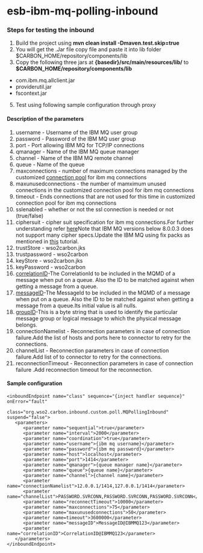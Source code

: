# esb-ibm-mq-polling-inbound

### Steps for testing the inbound

1. Build the project using <b>mvn clean install -Dmaven.test.skip=true</b><br>
2. You will get the .Jar file copy file and paste it into lib folder $CARBON_HOME/repository/components/lib
3. Copy the following three jars at <b>{basedir}/src/main/resources/lib/</b>  to <b>$CARBON_HOME/repository/components/lib</b>

* com.ibm.mq.allclient.jar
* providerutil.jar
* fscontext.jar

5. Test using following sample configuration through proxy

#### Description of the parameters

1. username - Username of the IBM MQ user group
2. password - Password of the IBM MQ user group
3. port - Port allowing IBM MQ for TCP/IP connections
4. qmanager - Name of the IBM MQ queue manager
5. channel - Name of the IBM MQ remote channel
6. queue - Name of the queue
7. maxconnections - number of maximum connections managed by the customized [connection pool](https://www.ibm.com/support/knowledgecenter/en/SSFKSJ_7.5.0/com.ibm.mq.dev.doc/q031110_.htm) for ibm mq connections 
8. maxunusedconnections - the number of mamximum unused connections in the customized connection pool for ibm mq connections
9. timeout - Ends connections that are not used for this time in customized connection pool for ibm mq connections
10. sslenabled - whether or not the ssl connection is needed or not (true/false)
11. ciphersuit - cipher suit specification for ibm mq connections.For further understanding refer [here](https://www.ibm.com/support/knowledgecenter/en/SSFKSJ_7.5.0/com.ibm.mq.dev.doc/q031290_.htm)Note that IBM MQ versions below 8.0.0.3 does not support many cipher specs.Update the IBM MQ using fix packs as mentioned in [this](http://www-01.ibm.com/support/docview.wss?uid=swg27006037) tutorial. 
12. trustStore - wso2carbon.jks
13. trustpassword - wso2carbon
14. keyStore - wso2carbon.jks
15. keyPassword - wso2carbon
16. [correlationID](https://www.ibm.com/support/knowledgecenter/en/SSFKSJ_7.5.0/com.ibm.mq.dev.doc/q033280_.htm#q033280___s1)-The CorrelationId to be included in the MQMD of a message when put on a queue. Also the ID to be matched against when getting a message from a queue.
17. [messageID](https://www.ibm.com/support/knowledgecenter/en/SSFKSJ_7.5.0/com.ibm.mq.dev.doc/q033280_.htm#q033280___s1)-The MessageId to be included in the MQMD of a message when put on a queue. Also the ID to be matched against when getting a message from a queue.Its initial value is all nulls.
18. [groupID](https://www.ibm.com/support/knowledgecenter/en/SSFKSJ_7.5.0/com.ibm.mq.dev.doc/q033280_.htm#q033280___s1)-This is a byte string that is used to identify the particular message group or logical message to which the physical message belongs.
19. connectionNamelist - Reconnection parameters in case of connection failure.Add the list of hosts and ports here to connector to retry for the connections.
20. channelList - Reconnection parameters in case of connection failure.Add list of to connector to retry for the connections.
21. reconnectionTimeout - Reconnection parameters in case of connection failure .Add reconnection timeout for the reconnection.

#### Sample configuration
```
<inboundEndpoint name="class" sequence="{inject handler sequence}" onError="fault"
                            class="org.wso2.carbon.inbound.custom.poll.MQPollingInbound" suspend="false">
   <parameters>
      <parameter name="sequential">true</parameter>
      <parameter name="interval">2000</parameter>
      <parameter name="coordination">true</parameter>
      <parameter name="username">{ibm mq username}</parameter>
      <parameter name="password">{ibm mq password}</parameter>
      <parameter name="host">localhost</parameter>
      <parameter name="port">1414</parameter>
      <parameter name="qmanager">{queue manager name}</parameter>
      <parameter name="queue">{queue name}</parameter>
      <parameter name="channel">{channel name}</parameter>
      <parameter name="connectionNamelist">12.0.0.1/1414,127.0.0.1/1414</parameter>
      <parameter name="channelList">PASSWORD.SVRCONN,PASSWORD.SVRCONN,PASSWORD.SVRCONN</parameter>
      <parameter name="reconnectTimeout">10000</parameter>
      <parameter name="maxconnections">75</parameter>
      <parameter name="maxunusedconnections">50</parameter>
      <parameter name=timeout">3600000</parameter>
      <parameter name="messageID">MessageID@IBMMQ123</parameter>
      <parameter name="correlationID">CorrelationID@IBMMQ123</parameter>
   </parameters>
</inboundEndpoint>

```